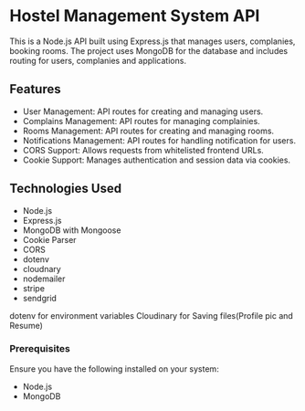 # Hostel Management System API

This is a Node.js API built using Express.js that manages users, complanies, booking rooms. The project uses MongoDB for the database and includes routing for users, complanies and applications.

## Features

+ User Management: API routes for creating and managing users.
+ Complains Management: API routes for managing complainies.
+ Rooms Management: API routes for creating and managing rooms.
+ Notifications Management: API routes for handling notification for users.
+ CORS Support: Allows requests from whitelisted frontend URLs.
+ Cookie Support: Manages authentication and session data via cookies.


## Technologies Used

+ Node.js
+ Express.js
+ MongoDB with Mongoose
+ Cookie Parser
+ CORS
+ dotenv
+ cloudnary
+ nodemailer
+ stripe
+ sendgrid

 
dotenv for environment variables
Cloudinary for Saving files(Profile pic and Resume)


### Prerequisites

Ensure you have the following installed on your system:
+ Node.js
+ MongoDB
